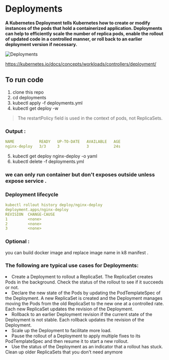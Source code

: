 # Deployments

<b> A Kubernetes Deployment tells Kubernetes how to create or modify instances of the pods that hold a containerized application. Deployments can help to efficiently scale the number of replica pods, enable the rollout of updated code in a controlled manner, or roll back to an earlier deployment version if necessary. </b>

<img src="https://matthewpalmer.net/kubernetes-app-developer/articles/kubernetes-deployment-static.png" alt="Deployments">

https://kubernetes.io/docs/concepts/workloads/controllers/deployment/

## To run code 
1. clone this repo 
2. cd deployments 
3. kubectl apply -f deployments.yml
4. kubectl get deploy -w  <br>

> The restartPolicy field is used in the context of pods, not ReplicaSets.
### Output : 
```yaml
NAME           READY   UP-TO-DATE   AVAILABLE   AGE
nginx-deploy   3/3     3            3           24s

```
5. kubectl get deploy nginx-deploy -o yaml
6. kubectl delete -f deployments.yml
### we can only run container but don't exposes outside unless expose service .

### Deployment lifecycle 
```YAML
kubectl rollout history deploy/nginx-deploy
deployment.apps/nginx-deploy 
REVISION  CHANGE-CAUSE       
1         <none>
2         <none>
3         <none>
```
### Optional : 
you can build docker image and replace image name in k8 manifest .


### The following are typical use cases for Deployments:

<li> Create a Deployment to rollout a ReplicaSet. The ReplicaSet creates Pods in the background. Check the status of the rollout to see if it succeeds or not.
<li> Declare the new state of the Pods by updating the PodTemplateSpec of the Deployment. A new ReplicaSet is created and the Deployment manages moving the Pods from the old ReplicaSet to the new one at a controlled rate. Each new ReplicaSet updates the revision of the Deployment.
<li> Rollback to an earlier Deployment revision if the current state of the Deployment is not stable. Each rollback updates the revision of the Deployment.
<li> Scale up the Deployment to facilitate more load.
<li> Pause the rollout of a Deployment to apply multiple fixes to its PodTemplateSpec and then resume it to start a new rollout.
<li> Use the status of the Deployment as an indicator that a rollout has stuck.
Clean up older ReplicaSets that you don't need anymore